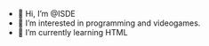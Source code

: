 - 👋 Hi, I’m @ISDE
- 👀 I’m interested in programming and videogames.
- 🌱 I’m currently learning HTML


<!---
ISDE/ISDE is a ✨ special ✨ repository because its `README.md` (this file) appears on your GitHub profile.
You can click the Preview link to take a look at your changes.
--->
